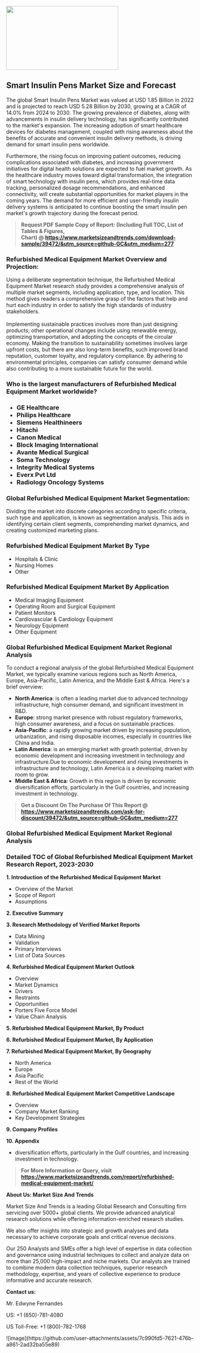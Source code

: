 <p><img class="alignnone size-medium wp-image-20088" src="https://ffe5etoiles.com/wp-content/uploads/2024/12/MST1-300x171.png" alt="" width="300" height="171" /></p><h2>Smart Insulin Pens Market Size and Forecast</h2><p>The global Smart Insulin Pens Market was valued at USD 1.85 Billion in 2022 and is projected to reach USD 5.28 Billion by 2030, growing at a CAGR of 14.0% from 2024 to 2030. The growing prevalence of diabetes, along with advancements in insulin delivery technology, has significantly contributed to the market's expansion. The increasing adoption of smart healthcare devices for diabetes management, coupled with rising awareness about the benefits of accurate and convenient insulin delivery methods, is driving demand for smart insulin pens worldwide.</p><p>Furthermore, the rising focus on improving patient outcomes, reducing complications associated with diabetes, and increasing government initiatives for digital health solutions are expected to fuel market growth. As the healthcare industry moves toward digital transformation, the integration of smart technology with insulin pens, which provides real-time data tracking, personalized dosage recommendations, and enhanced connectivity, will create substantial opportunities for market players in the coming years. The demand for more efficient and user-friendly insulin delivery systems is anticipated to continue boosting the smart insulin pen market's growth trajectory during the forecast period.</p></p><blockquote id="" class=""><strong>Request PDF Sample Copy of Report: (Including Full TOC, List of Tables &amp; Figures, Chart)&nbsp;@&nbsp;<strong><a href="https://www.marketsizeandtrends.com/download-sample/39472/&utm_source=github-GC&utm_medium=277" target="_blank">https://www.marketsizeandtrends.com/download-sample/39472/&utm_source=github-GC&utm_medium=277</a></strong></strong></blockquote><h3 id="" class="">Refurbished Medical Equipment Market&nbsp;Overview and Projection:</h3><p id="" class="">Using a deliberate segmentation technique, the Refurbished Medical Equipment Market research study provides a comprehensive analysis of multiple market segments, including application, type, and location. This method gives readers a comprehensive grasp of the factors that help and hurt each industry in order to satisfy the high standards of industry stakeholders. <br /> <br />Implementing sustainable practices involves more than just designing products; other operational changes include using renewable energy, optimizing transportation, and adopting the concepts of the circular economy. Making the transition to sustainability sometimes involves large upfront costs, but there are also long-term benefits, such improved brand reputation, customer loyalty, and regulatory compliance. By adhering to environmental principles, companies can satisfy consumer demand while also contributing to a more sustainable future for the world.</p><h3 id="" class="">Who is the largest manufacturers of&nbsp;Refurbished Medical Equipment Market worldwide?</h3><h3 class=""><p><ul><li>GE Healthcare </li><li> Philips Healthcare </li><li> Siemens Healthineers </li><li> Hitachi </li><li> Canon Medical </li><li> Block Imaging International </li><li> Avante Medical Surgical </li><li> Soma Technology </li><li> Integrity Medical Systems </li><li> Everx Pvt Ltd </li><li> Radiology Oncology Systems</li></ul></p></h3><h3 id="" class="">Global&nbsp;Refurbished Medical Equipment Market Segmentation:</h3><p id="" class="">Dividing the market into discrete categories according to specific criteria, such type and application, is known as segmentation analysis. This aids in identifying certain client segments, comprehending market dynamics, and creating customized marketing plans.</p><h3 id="" class="">Refurbished Medical Equipment Market&nbsp;By Type</h3><p><p><ul><li>Hospitals & Clinic</li><li> Nursing Homes</li><li> Other</p></li></ul></p></p><h3 id="" class="">Refurbished Medical Equipment Market&nbsp;By Application</h3><p class=""><p><ul><li>Medical Imaging Equipment</li><li> Operating Room and Surgical Equipment</li><li> Patient Monitors</li><li> Cardiovascular & Cardiology Equipment</li><li> Neurology Equipment</li><li> Other Equipment</li></ul></p></p><h3 id="" class="">Global Refurbished Medical Equipment Market Regional Analysis</h3><p id="" class="">To conduct a regional analysis of the global Refurbished Medical Equipment Market, we typically examine various regions such as North America, Europe, Asia-Pacific, Latin America, and the Middle East &amp; Africa. Here's a brief overview:</p><ul><li><strong>North America</strong>: is often a leading market due to advanced technology infrastructure, high consumer demand, and significant investment in R&amp;D.</li><li><strong>Europe</strong>: strong market presence with robust regulatory frameworks, high consumer awareness, and a focus on sustainable practices.</li><li><strong>Asia-Pacific</strong>: a rapidly growing market driven by increasing population, urbanization, and rising disposable incomes, especially in countries like China and India.</li><li><strong>Latin America</strong>: is an emerging market with growth potential, driven by economic development and increasing investment in technology and infrastructure.Due to economic development and rising investments in infrastructure and technology, Latin America is a developing market with room to grow.</li><li><strong>Middle East &amp; Africa</strong>: Growth in this region is driven by economic diversification efforts, particularly in the Gulf countries, and increasing investment in technology.</li></ul><blockquote id="" class=""><strong>Get a Discount On The Purchase Of This Report @ <strong><a href="https://www.marketsizeandtrends.com/ask-for-discount/39472/&utm_source=github-GC&utm_medium=277" target="_blank">https://www.marketsizeandtrends.com/ask-for-discount/39472/&utm_source=github-GC&utm_medium=277</a></strong></strong></blockquote><h3 id="" class="">Global Refurbished Medical Equipment Market Regional Analysis</h3><h3 id="" class="">Detailed TOC of Global Refurbished Medical Equipment Market Research Report, 2023-2030</h3><p id="" class=""><strong>1. Introduction of the Refurbished Medical Equipment Market</strong></p><ul><li>Overview of the Market</li><li>Scope of Report</li><li>Assumptions</li></ul><p id="" class=""><strong>2. Executive Summary</strong></p><p id="" class=""><strong>3. Research Methodology of Verified Market Reports</strong></p><ul><li>Data Mining</li><li>Validation</li><li>Primary Interviews</li><li>List of Data Sources</li></ul><p id="" class=""><strong>4. Refurbished Medical Equipment Market Outlook</strong></p><ul><li>Overview</li><li>Market Dynamics</li><li>Drivers</li><li>Restraints</li><li>Opportunities</li><li>Porters Five Force Model</li><li>Value Chain Analysis</li></ul><p id="" class=""><strong>5. Refurbished Medical Equipment Market, By Product</strong></p><p id="" class=""><strong>6. Refurbished Medical Equipment Market, By Application</strong></p><p id="" class=""><strong>7. Refurbished Medical Equipment Market, By Geography</strong></p><ul><li>North America</li><li>Europe</li><li>Asia Pacific</li><li>Rest of the World</li></ul><p id="" class=""><strong>8. Refurbished Medical Equipment Market Competitive Landscape</strong></p><ul><li>Overview</li><li>Company Market Ranking</li><li>Key Development Strategies</li></ul><p id="" class=""><strong>9. Company Profiles</strong></p><p id="" class=""><strong>10. Appendix</strong></p><ul><li>diversification efforts, particularly in the Gulf countries, and increasing investment in technology.</li></ul><blockquote id="" class=""><strong>For More Information or Query, visit <strong><strong><a href="https://www.marketsizeandtrends.com/report/refurbished-medical-equipment-market/" target="_blank">https://www.marketsizeandtrends.com/report/refurbished-medical-equipment-market/</a></strong></strong></strong></blockquote><p id="" class=""><strong>About Us: Market Size And Trends</strong></p><p id="" class="">Market Size And Trends is a leading Global Research and Consulting firm servicing over 5000+ global clients. We provide advanced analytical research solutions while offering information-enriched research studies.</p><p id="" class="">We also offer insights into strategic and growth analyses and data necessary to achieve corporate goals and critical revenue decisions.</p><p id="" class="">Our 250 Analysts and SMEs offer a high level of expertise in data collection and governance using industrial techniques to collect and analyze data on more than 25,000 high-impact and niche markets. Our analysts are trained to combine modern data collection techniques, superior research methodology, expertise, and years of collective experience to produce informative and accurate research.</p><p id="" class=""><strong>Contact us:</strong></p><p id="" class="">Mr. Edwyne Fernandes</p><p id="" class="">US: +1 (650)-781-4080</p><p id="" class="">US Toll-Free: +1 (800)-782-1768</p>
![image](https://github.com/user-attachments/assets/7c990fd5-7621-476b-a861-2ad32ba55e89)
